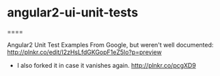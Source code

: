 # angular2-ui-unit-tests
====

Angular2 Unit Test Examples From Google, but weren't well documented: http://plnkr.co/edit/I2zHsLfdGKGopF1eZ5lo?p=preview



- I also forked it in case it vanishes again. http://plnkr.co/pcgXD9
